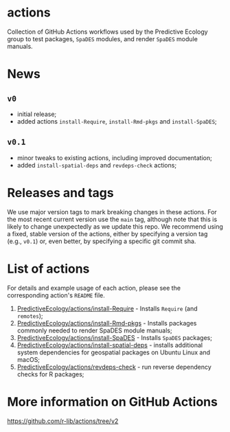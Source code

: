 # actions

Collection of GitHub Actions workflows used by the Predictive Ecology group to
test packages, `SpaDES` modules, and render `SpaDES` module manuals.

# News

## `v0`

- initial release;
- added actions `install-Require`, `install-Rmd-pkgs` and `install-SpaDES`;

## `v0.1`

- minor tweaks to existing actions, including improved documentation;
- added `install-spatial-deps` and `revdeps-check` actions;

# Releases and tags

We use major version tags to mark breaking changes in these actions.
For the most recent current version use the `main` tag, although note that this is likely to change unexpectedly as we update this repo.
We recommend using a fixed, stable version of the actions, either by specifying a version tag (e.g., `v0.1`) or, even better, by specifying a specific git commit sha.

# List of actions

For details and example usage of each action, please see the corresponding action's `README` file.

1. [PredictiveEcology/actions/install-Require](https://github.com/PredictiveEcology/actions/tree/main/install-Require) - Installs `Require` (and `remotes`);
1. [PredictiveEcology/actions/install-Rmd-pkgs](https://github.com/PredictiveEcology/actions/tree/main/install-Rmd-pkgs) - Installs packages commonly needed to render SpaDES module manuals;
1. [PredictiveEcology/actions/install-SpaDES](https://github.com/PredictiveEcology/actions/tree/v0/install-SpaDES) - Installs `SpaDES` packages;
1. [PredictiveEcology/actions/install-spatial-deps](https://github.com/PredictiveEcology/actions/tree/main/install-spatial-deps) - installs additional system dependencies for geospatial packages on Ubuntu Linux and macOS;
1. [PredictiveEcology/actions/revdeps-check](https://github.com/PredictiveEcology/actions/tree/main/revdeps-check) - run reverse dependency checks for R packages;

# More information on GitHub Actions

<https://github.com/r-lib/actions/tree/v2>
